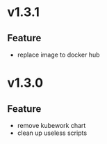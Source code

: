 # v1.3.1

## Feature
- replace image to docker hub

# v1.3.0

## Feature
- remove kubework chart
- clean up useless scripts